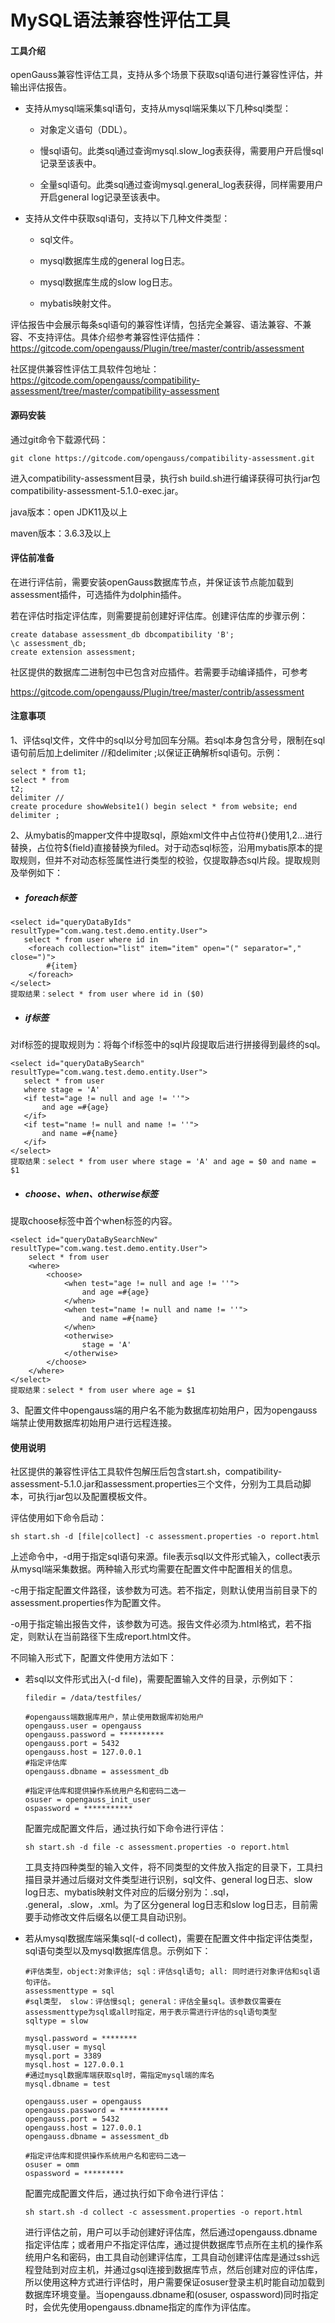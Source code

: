 # MySQL语法兼容性评估工具

#### 工具介绍

openGauss兼容性评估工具，支持从多个场景下获取sql语句进行兼容性评估，并输出评估报告。

- 支持从mysql端采集sql语句，支持从mysql端采集以下几种sql类型：

  - 对象定义语句（DDL）。

  - 慢sql语句。此类sql通过查询mysql.slow_log表获得，需要用户开启慢sql记录至该表中。

  -  全量sql语句。此类sql通过查询mysql.general_log表获得，同样需要用户开启general log记录至该表中。

- 支持从文件中获取sql语句，支持以下几种文件类型：

  - sql文件。

  - mysql数据库生成的general log日志。

  -  mysql数据库生成的slow log日志。

  -  mybatis映射文件。

评估报告中会展示每条sql语句的兼容性详情，包括完全兼容、语法兼容、不兼容、不支持评估。具体介绍参考兼容性评估插件：
 https://gitcode.com/opengauss/Plugin/tree/master/contrib/assessment

社区提供兼容性评估工具软件包地址：
https://gitcode.com/opengauss/compatibility-assessment/tree/master/compatibility-assessment

#### 源码安装

通过git命令下载源代码：

```
git clone https://gitcode.com/opengauss/compatibility-assessment.git
```

进入compatibility-assessment目录，执行sh build.sh进行编译获得可执行jar包compatibility-assessment-5.1.0-exec.jar。

java版本：open JDK11及以上

maven版本：3.6.3及以上

#### 评估前准备

在进行评估前，需要安装openGauss数据库节点，并保证该节点能加载到assessment插件，可选插件为dolphin插件。

若在评估时指定评估库，则需要提前创建好评估库。创建评估库的步骤示例：

```
create database assessment_db dbcompatibility 'B';
\c assessment_db;
create extension assessment;
```

社区提供的数据库二进制包中已包含对应插件。若需要手动编译插件，可参考

https://gitcode.com/opengauss/Plugin/tree/master/contrib/assessment

#### 注意事项

1、评估sql文件，文件中的sql以分号加回车分隔。若sql本身包含分号，限制在sql语句前后加上delimiter //和delimiter ;以保证正确解析sql语句。示例：

```
select * from t1;
select * from
t2;
delimiter //
create procedure showWebsite1() begin select * from website; end
delimiter ;
```

2、从mybatis的mapper文件中提取sql，原始xml文件中占位符#{}使用$1,$2...进行替换，占位符${field}直接替换为filed。对于动态sql标签，沿用mybatis原本的提取规则，但并不对动态标签属性进行类型的校验，仅提取静态sql片段。提取规则及举例如下：

- #####  foreach标签

```
<select id="queryDataByIds" resultType="com.wang.test.demo.entity.User">
   select * from user where id in
    <foreach collection="list" item="item" open="(" separator="," close=")">
        #{item}
    </foreach>
</select>
提取结果：select * from user where id in ($0)
```

- #####  if标签

对if标签的提取规则为：将每个if标签中的sql片段提取后进行拼接得到最终的sql。

```
<select id="queryDataBySearch" resultType="com.wang.test.demo.entity.User">
   select * from user
   where stage = 'A'
   <if test="age != null and age != ''">
       and age =#{age}
   </if>
   <if test="name != null and name != ''">
       and name =#{name}
   </if>
</select>
提取结果：select * from user where stage = 'A' and age = $0 and name = $1
```

- ##### choose、when、otherwise标签

提取choose标签中首个when标签的内容。

```
<select id="queryDataBySearchNew" resultType="com.wang.test.demo.entity.User">
    select * from user
    <where>
        <choose>
            <when test="age != null and age != ''">
                and age =#{age}
            </when>
            <when test="name != null and name != ''">
                and name =#{name}
            </when>
            <otherwise>
                stage = 'A'
            </otherwise>
        </choose>
    </where>
</select>
提取结果：select * from user where age = $1
```

3、配置文件中opengauss端的用户名不能为数据库初始用户，因为opengauss端禁止使用数据库初始用户进行远程连接。

#### 使用说明

社区提供的兼容性评估工具软件包解压后包含start.sh，compatibility-assessment-5.1.0.jar和assessment.properties三个文件，分别为工具启动脚本，可执行jar包以及配置模板文件。

评估使用如下命令启动：

```
sh start.sh -d [file|collect] -c assessment.properties -o report.html
```

上述命令中，-d用于指定sql语句来源。file表示sql以文件形式输入，collect表示从mysql端采集数据。两种输入形式均需要在配置文件中配置相关的信息。

-c用于指定配置文件路径，该参数为可选。若不指定，则默认使用当前目录下的assessment.properties作为配置文件。

-o用于指定输出报告文件，该参数为可选。报告文件必须为.html格式，若不指定，则默认在当前路径下生成report.html文件。

不同输入形式下，配置文件使用方法如下：

- 若sql以文件形式出入(-d file)，需要配置输入文件的目录，示例如下：

  ```
  filedir = /data/testfiles/
  
  #opengauss端数据库用户，禁止使用数据库初始用户
  opengauss.user = opengauss
  opengauss.password = **********
  opengauss.port = 5432
  opengauss.host = 127.0.0.1
  #指定评估库
  opengauss.dbname = assessment_db
  
  #指定评估库和提供操作系统用户名和密码二选一
  osuser = opengauss_init_user
  ospassword = ***********
  ```

  配置完成配置文件后，通过执行如下命令进行评估：

  ```
  sh start.sh -d file -c assessment.properties -o report.html
  ```

  工具支持四种类型的输入文件，将不同类型的文件放入指定的目录下，工具扫描目录并通过后缀对文件类型进行识别，sql文件、general log日志、slow log日志、mybatis映射文件对应的后缀分别为：.sql， .general，.slow，.xml。为了区分general log日志和slow log日志，目前需要手动修改文件后缀名以便工具自动识别。

- 若从mysql数据库端采集sql(-d collect)，需要在配置文件中指定评估类型，sql语句类型以及mysql数据库信息。示例如下：

  ```
  #评估类型，object:对象评估; sql：评估sql语句; all: 同时进行对象评估和sql语句评估。
  assessmenttype = sql
  #sql类型， slow：评估慢sql; general：评估全量sql。该参数仅需要在assessmenttype为sql或all时指定，用于表示需进行评估的sql语句类型
  sqltype = slow
  
  mysql.password = ********
  mysql.user = mysql
  mysql.port = 3389
  mysql.host = 127.0.0.1
  #通过mysql数据库端获取sql时，需指定mysql端的库名
  mysql.dbname = test
  
  opengauss.user = opengauss
  opengauss.password = ***********
  opengauss.port = 5432
  opengauss.host = 127.0.0.1
  opengauss.dbname = assessment_db
  
  #指定评估库和提供操作系统用户名和密码二选一
  osuser = omm
  ospassword = *********
  ```

  配置完成配置文件后，通过执行如下命令进行评估：

  ```
  sh start.sh -d collect -c assessment.properties -o report.html
  ```

  进行评估之前，用户可以手动创建好评估库，然后通过opengauss.dbname指定评估库；或者用户不指定评估库，通过提供数据库节点所在主机的操作系统用户名和密码，由工具自动创建评估库，工具自动创建评估库是通过ssh远程登陆到对应主机，并通过gsql连接到数据库节点，然后创建对应的评估库，所以使用这种方式进行评估时，用户需要保证osuser登录主机时能自动加载到数据库环境变量。当opengauss.dbname和(osuser, ospassword)同时指定时，会优先使用opengauss.dbname指定的库作为评估库。

